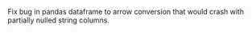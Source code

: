 Fix bug in pandas dataframe to arrow conversion that would crash with partially nulled string columns.
